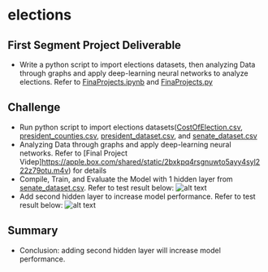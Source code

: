 # elections
## First Segment Project Deliverable
- Write a python script to import elections datasets, then analyzing Data through graphs and apply deep-learning neural networks to analyze elections. Refer to [FinaProjects.ipynb](../hiep/FinaProjects.ipynb) and [FinaProjects.py](../hiep/FinaProjects.py)

## Challenge
- Run python script to import elections datasets([CostOfElection.csv](../main/Resources/CostOfElection.csv), [president_counties.csv](../main/Resources/president_counties.csv), [president_dataset.csv](../main/Resources/president_dataset.csv), and  [senate_dataset.csv](../main/Resources/senate_dataset.csv)
- Analyzing Data through graphs and apply deep-learning neural networks. Refer to [Final Project Videp]https://apple.box.com/shared/static/2bxkpq4rsgnuwto5ayy4syl222z79otu.m4v) for details
- Compile, Train, and Evaluate the Model with 1 hidden layer from  [senate_dataset.csv](../main/Resources/senate_dataset.csv). Refer to test result below:
  ![alt text](../main/NeuralNetwork_1hiddenlayer.png) 
- Add second hidden layer to increase model performance. Refer to test result below:
  ![alt text](../main/NeuralNetwork_2hiddenlayers.png) 
  
 ## Summary
 - Conclusion:  adding second hidden layer will increase model performance.
